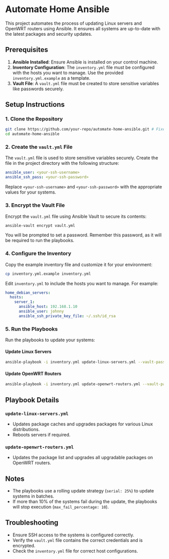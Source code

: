 # Automate Home Ansible

This project automates the process of updating Linux servers and OpenWRT routers using Ansible. It ensures all systems are up-to-date with the latest packages and security updates.

## Prerequisites

1. **Ansible Installed**: Ensure Ansible is installed on your control machine.
2. **Inventory Configuration**: The `inventory.yml` file must be configured with the hosts you want to manage. Use the provided `inventory.yml.example` as a template.
3. **Vault File**: A `vault.yml` file must be created to store sensitive variables like passwords securely.

## Setup Instructions

### 1. Clone the Repository

```bash
git clone https://github.com/your-repo/automate-home-ansible.git # Fixed repository name
cd automate-home-ansible
```

### 2. Create the `vault.yml` File

The `vault.yml` file is used to store sensitive variables securely. Create the file in the project directory with the following structure:

```yaml
ansible_user: <your-ssh-username>
ansible_ssh_pass: <your-ssh-password>
```

Replace `<your-ssh-username>` and `<your-ssh-password>` with the appropriate values for your systems.

### 3. Encrypt the Vault File

Encrypt the `vault.yml` file using Ansible Vault to secure its contents:

```bash
ansible-vault encrypt vault.yml
```

You will be prompted to set a password. Remember this password, as it will be required to run the playbooks.

### 4. Configure the Inventory

Copy the example inventory file and customize it for your environment:

```bash
cp inventory.yml.example inventory.yml
```

Edit `inventory.yml` to include the hosts you want to manage. For example:

```yaml
home_debian_servers:
  hosts:
    server_1:
      ansible_host: 192.168.1.10
      ansible_user: johnny
      ansible_ssh_private_key_file: ~/.ssh/id_rsa
```

### 5. Run the Playbooks

Run the playbooks to update your systems:

#### Update Linux Servers

```bash
ansible-playbook -i inventory.yml update-linux-servers.yml --vault-password-file .vault_pass
```

#### Update OpenWRT Routers

```bash
ansible-playbook -i inventory.yml update-openwrt-routers.yml --vault-password-file .vault_pass
```

## Playbook Details

### `update-linux-servers.yml`

- Updates package caches and upgrades packages for various Linux distributions.
- Reboots servers if required.

### `update-openwrt-routers.yml`

- Updates the package list and upgrades all upgradable packages on OpenWRT routers.

## Notes

- The playbooks use a rolling update strategy (`serial: 25%`) to update systems in batches.
- If more than 10% of the systems fail during the update, the playbooks will stop execution (`max_fail_percentage: 10`).

## Troubleshooting

- Ensure SSH access to the systems is configured correctly.
- Verify the `vault.yml` file contains the correct credentials and is encrypted.
- Check the `inventory.yml` file for correct host configurations.
